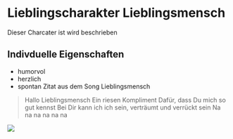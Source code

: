 ﻿# Lieblingscharakter Lieblingsmensch
Dieser Charcater ist wird beschrieben
## Indivduelle Eigenschaften
* humorvol
* herzlich
* spontan
Zitat aus dem Song Lieblingsmensch
> Hallo Lieblingsmensch
> Ein riesen Kompliment
> Dafür, dass Du mich so gut kennst
> Bei Dir kann ich ich sein, verträumt und verrückt sein
> Na na na na na na
<img src="https://upload.wikimedia.org/wikipedia/commons/thumb/7/7a/Herz_Neu.svg/1200px-Herz_Neu.svg.png"/>
